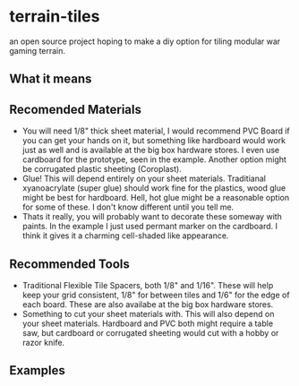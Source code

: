 # terrain-tiles
an open source project hoping to make a diy option for tiling modular war gaming terrain.

## What it means

## Recomended Materials
- You will need 1/8" thick sheet material, I would recommend PVC Board if you can get your hands on it, but something like hardboard would work just as well and is available at the big box hardware stores. I even use cardboard for the prototype, seen in the example. Another option might be corrugated plastic sheeting (Coroplast).
- Glue! This will depend entirely on your sheet materials. Traditianal xyanoacrylate (super glue) should work fine for the plastics, wood glue might be best for hardboard. Hell, hot glue might be a reasonable option for some of these. I don't know different until you tell me.
- Thats it really, you will probably want to decorate these someway with paints. In the example I just used permant marker on the cardboard. I think it gives it a charming cell-shaded like appearance.

## Recommended Tools
- Traditional Flexible Tile Spacers, both 1/8" and 1/16". These will help keep your grid consistent, 1/8" for between tiles and 1/6" for the edge of each board. These are also availabe at the big box hardware stores.
- Something to cut your sheet materials with. This will also depend on your sheet materials. Hardboard and PVC both might require a table saw, but cardboard or corrugated sheeting would cut with a hobby or razor knife.

## Examples
